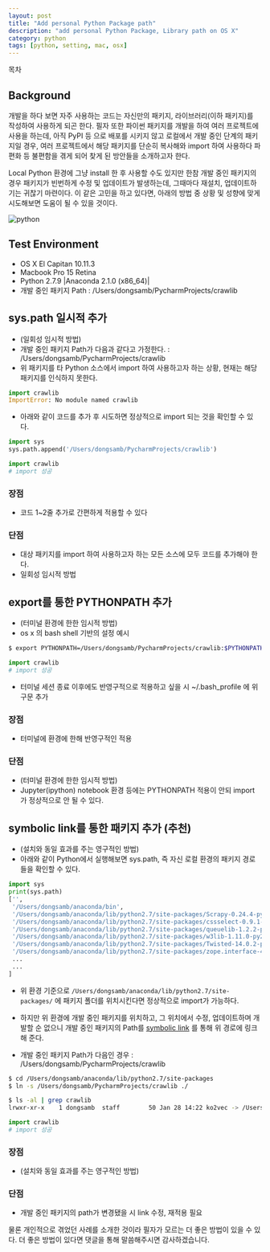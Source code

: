 ```yaml
---
layout: post
title: "Add personal Python Package path"
description: "add personal Python Package, Library path on OS X"
category: python
tags: [python, setting, mac, osx]
---
```

<div id="toc"><p class="toc_title">목차</p></div>

## Background
개발을 하다 보면 자주 사용하는 코드는 자신만의 패키지, 라이브러리(이하 패키지)를 작성하여 사용하게 되곤 한다. 필자 또한 파이썬 패키지를 개발을 하여 여러 프로젝트에 사용을 하는데, 아직 PyPI 등 으로 배포를 시키지 않고 로컬에서 개발 중인 단계의 패키지일 경우, 여러 프로젝트에서 해당 패키지를 단순히 복사해와 import 하여 사용하다 파편화 등 불편함을 겪게 되어 찾게 된 방안들을 소개하고자 한다.

Local Python 환경에 그냥 install 한 후 사용할 수도 있지만 한참 개발 중인 패키지의 경우 패키지가 빈번하게 수정 및 업데이트가 발생하는데, 그때마다 재설치, 업데이트하기는 귀찮기 마련이다. 이 같은 고민을 하고 있다면, 아래의 방법 중 상황 및 성향에 맞게 시도해보면 도움이 될 수 있을 것이다.


![python](http://i.imgur.com/h02XYV8.png)

## Test Environment
- OS X El Capitan 10.11.3
- Macbook Pro 15 Retina
- Python 2.7.9 |Anaconda 2.1.0 (x86_64)|
- 개발 중인 패키지 Path : /Users/dongsamb/PycharmProjects/crawlib

## sys.path 일시적 추가
- (일회성 임시적 방법)
- 개발 중인 패키지 Path가 다음과 같다고 가정한다.  : /Users/dongsamb/PycharmProjects/crawlib
- 위 패키지를 타 Python 소스에서 import 하여 사용하고자 하는 상황, 현재는 해당 패키지를 인식하지 못한다.

```python
import crawlib
ImportError: No module named crawlib
```

- 아래와 같이 코드를 추가 후 시도하면 정상적으로 import 되는 것을 확인할 수 있다.

```python
import sys
sys.path.append('/Users/dongsamb/PycharmProjects/crawlib')
```

```python
import crawlib
# import 성공
```

### 장점
- 코드 1~2줄 추가로 간편하게 적용할 수 있다

### 단점
- 대상 패키지를 import 하여 사용하고자 하는 모든 소스에 모두 코드를 추가해야 한다.
- 일회성 임시적 방법


## export를 통한 PYTHONPATH 추가
- (터미널 환경에 한한 임시적 방법)
- os x 의 bash shell 기반의 설정 예시

```sh
$ export PYTHONPATH=/Users/dongsamb/PycharmProjects/crawlib:$PYTHONPATH
```

```python
import crawlib
# import 성공
```

- 터미널 세션 종료 이후에도 반영구적으로 적용하고 싶을 시 ~/.bash_profile 에 위 구문 추가

### 장점
- 터미널에 환경에 한해 반영구적인 적용

### 단점
- (터미널 환경에 한한 임시적 방법)
- Jupyter(ipython) notebook 환경 등에는 PYTHONPATH 적용이 안되 import 가 정상적으로 안 될 수 있다.


## symbolic link를 통한 패키지 추가 (추천)
- (설치와 동일 효과를 주는 영구적인 방법)
- 아래와 같이 Python에서 실행해보면 sys.path, 즉 자신 로컬 환경의 패키지 경로들을 확인할 수 있다.

```python 
import sys
print(sys.path)
['',
 '/Users/dongsamb/anaconda/bin',
 '/Users/dongsamb/anaconda/lib/python2.7/site-packages/Scrapy-0.24.4-py2.7.egg',
 '/Users/dongsamb/anaconda/lib/python2.7/site-packages/cssselect-0.9.1-py2.7.egg',
 '/Users/dongsamb/anaconda/lib/python2.7/site-packages/queuelib-1.2.2-py2.7.egg',
 '/Users/dongsamb/anaconda/lib/python2.7/site-packages/w3lib-1.11.0-py2.7.egg',
 '/Users/dongsamb/anaconda/lib/python2.7/site-packages/Twisted-14.0.2-py2.7-macosx-10.5-x86_64.egg',
 '/Users/dongsamb/anaconda/lib/python2.7/site-packages/zope.interface-4.1.2-py2.7-macosx-10.5-x86_64.egg',
 ...
 ...
]
```

- 위 환경 기준으로 `/Users/dongsamb/anaconda/lib/python2.7/site-packages/` 에 패키지 폴더를 위치시킨다면 정상적으로 import가 가능하다.
- 하지만 위 환경에 개발 중인 패키지를 위치하고, 그 위치에서 수정, 업데이트하며 개발할 순 없으니 개발 중인 패키지의 Path를 [symbolic link](https://en.wikipedia.org/wiki/Symbolic_link) 를 통해 위 경로에 링크해 준다.

- 개발 중인 패키지 Path가 다음인 경우 : /Users/dongsamb/PycharmProjects/crawlib

```sh
$ cd /Users/dongsamb/anaconda/lib/python2.7/site-packages
$ ln -s /Users/dongsamb/PycharmProjects/crawlib ./
```

```sh
$ ls -al | grep crawlib
lrwxr-xr-x    1 dongsamb  staff        50 Jan 28 14:22 ko2vec -> /Users/dongsamb/PycharmProjects/crawlib
```

```python
import crawlib
# import 성공
```

### 장점
- (설치와 동일 효과를 주는 영구적인 방법)

### 단점
- 개발 중인 패키지의 path가 변경됐을 시 link 수정, 재적용 필요




물론 개인적으로 겪었던 사례를 소개한 것이라 필자가 모르는 더 좋은 방법이 있을 수 있다.
더 좋은 방법이 있다면 댓글을 통해 말씀해주시면 감사하겠습니다.